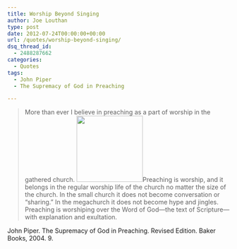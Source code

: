 ```yaml
---
title: Worship Beyond Singing
author: Joe Louthan
type: post
date: 2012-07-24T00:00:00+00:00
url: /quotes/worship-beyond-singing/
dsq_thread_id:
  - 2488287662
categories:
  - Quotes
tags:
  - John Piper
  - The Supremacy of God in Preaching

---
```

> More than ever I believe in preaching as a part of worship in the gathered church. [<img src="https://i1.wp.com/theologic.us/wp-content/uploads/2012/07/The+end+of+the+pew.jpg?resize=150%2C150" alt="" title="The+end+of+the+pew" width="150" height="150" class="alignright size-thumbnail wp-image-102" srcset="https://i1.wp.com/theologic.us/wp-content/uploads/2012/07/The+end+of+the+pew.jpg?resize=150%2C150 150w, https://i1.wp.com/theologic.us/wp-content/uploads/2012/07/The+end+of+the+pew.jpg?zoom=2&resize=150%2C150 300w" sizes="(max-width: 150px) 100vw, 150px" data-recalc-dims="1" />][1]Preaching is worship, and it belongs in the regular worship life of the church no matter the size of the church. In the small church it does not become conversation or &#8220;sharing.&#8221; In the megachurch it does not become hype and jingles. Preaching is worshiping over the Word of God—the text of Scripture—with explanation and exultation.

John Piper. The Supremacy of God in Preaching. Revised Edition. Baker Books, 2004. 9.

 [1]: http://theologic.us/wp-content/uploads/2012/07/The+end+of+the+pew.jpg